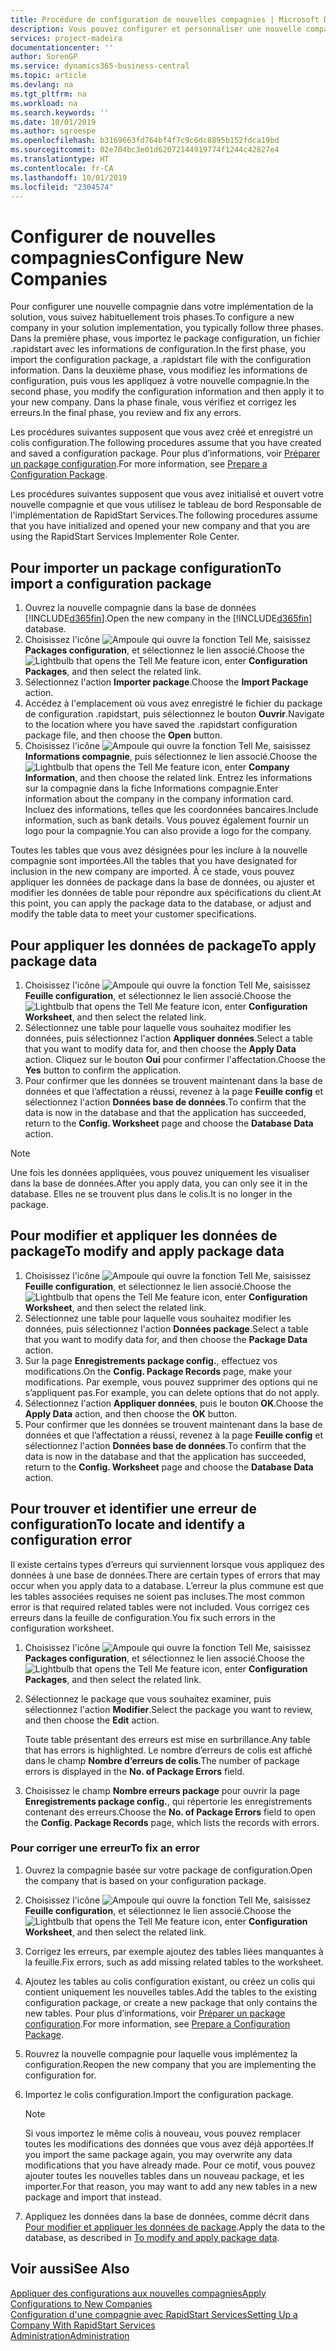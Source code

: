 ```yaml
---
title: Procédure de configuration de nouvelles compagnies | Microsoft Docs
description: Vous pouvez configurer et personnaliser une nouvelle compagnie que vous avez créée. Pour détailler votre implémentation, vous procédez en trois phases pour terminer votre configuration.
services: project-madeira
documentationcenter: ''
author: SorenGP
ms.service: dynamics365-business-central
ms.topic: article
ms.devlang: na
ms.tgt_pltfrm: na
ms.workload: na
ms.search.keywords: ''
ms.date: 10/01/2019
ms.author: sgroespe
ms.openlocfilehash: b3169663fd764bf4f7c9c6dc8895b152fdca19bd
ms.sourcegitcommit: 02e704bc3e01d62072144919774f1244c42827e4
ms.translationtype: HT
ms.contentlocale: fr-CA
ms.lasthandoff: 10/01/2019
ms.locfileid: "2304574"
---
```

# <a name="configure-new-companies"></a><span data-ttu-id="3d6db-104">Configurer de nouvelles compagnies</span><span class="sxs-lookup"><span data-stu-id="3d6db-104">Configure New Companies</span></span>
<span data-ttu-id="3d6db-105">Pour configurer une nouvelle compagnie dans votre implémentation de la solution, vous suivez habituellement trois phases.</span><span class="sxs-lookup"><span data-stu-id="3d6db-105">To configure a new company in your solution implementation, you typically follow three phases.</span></span> <span data-ttu-id="3d6db-106">Dans la première phase, vous importez le package configuration, un fichier .rapidstart avec les informations de configuration.</span><span class="sxs-lookup"><span data-stu-id="3d6db-106">In the first phase, you import the configuration package, a .rapidstart file with the configuration information.</span></span> <span data-ttu-id="3d6db-107">Dans la deuxième phase, vous modifiez les informations de configuration, puis vous les appliquez à votre nouvelle compagnie.</span><span class="sxs-lookup"><span data-stu-id="3d6db-107">In the second phase, you modify the configuration information and then apply it to your new company.</span></span> <span data-ttu-id="3d6db-108">Dans la phase finale, vous vérifiez et corrigez les erreurs.</span><span class="sxs-lookup"><span data-stu-id="3d6db-108">In the final phase, you review and fix any errors.</span></span>  

<span data-ttu-id="3d6db-109">Les procédures suivantes supposent que vous avez créé et enregistré un colis configuration.</span><span class="sxs-lookup"><span data-stu-id="3d6db-109">The following procedures assume that you have created and saved a configuration package.</span></span> <span data-ttu-id="3d6db-110">Pour plus d’informations, voir [Préparer un package configuration](admin-how-to-prepare-a-configuration-package.md).</span><span class="sxs-lookup"><span data-stu-id="3d6db-110">For more information, see [Prepare a Configuration Package](admin-how-to-prepare-a-configuration-package.md).</span></span>  

<span data-ttu-id="3d6db-111">Les procédures suivantes supposent que vous avez initialisé et ouvert votre nouvelle compagnie et que vous utilisez le tableau de bord Responsable de l'implémentation de RapidStart Services.</span><span class="sxs-lookup"><span data-stu-id="3d6db-111">The following procedures assume that you have initialized and opened your new company and that you are using the RapidStart Services Implementer Role Center.</span></span>

## <a name="to-import-a-configuration-package"></a><span data-ttu-id="3d6db-112">Pour importer un package configuration</span><span class="sxs-lookup"><span data-stu-id="3d6db-112">To import a configuration package</span></span>  
1. <span data-ttu-id="3d6db-113">Ouvrez la nouvelle compagnie dans la base de données [!INCLUDE[d365fin](includes/d365fin_md.md)].</span><span class="sxs-lookup"><span data-stu-id="3d6db-113">Open the new company in the [!INCLUDE[d365fin](includes/d365fin_md.md)] database.</span></span>  
2. <span data-ttu-id="3d6db-114">Choisissez l'icône ![Ampoule qui ouvre la fonction Tell Me](media/ui-search/search_small.png "Dites-moi ce que vous voulez faire"), saisissez **Packages configuration**, et sélectionnez le lien associé.</span><span class="sxs-lookup"><span data-stu-id="3d6db-114">Choose the ![Lightbulb that opens the Tell Me feature](media/ui-search/search_small.png "Tell me what you want to do") icon, enter **Configuration Packages**, and then select the related link.</span></span>  
3. <span data-ttu-id="3d6db-115">Sélectionnez l'action **Importer package**.</span><span class="sxs-lookup"><span data-stu-id="3d6db-115">Choose the **Import Package** action.</span></span>  
4. <span data-ttu-id="3d6db-116">Accédez à l'emplacement où vous avez enregistré le fichier du package de configuration .rapidstart, puis sélectionnez le bouton **Ouvrir**.</span><span class="sxs-lookup"><span data-stu-id="3d6db-116">Navigate to the location where you have saved the .rapidstart configuration package file, and then choose the **Open** button.</span></span>  
5. <span data-ttu-id="3d6db-117">Choisissez l'icône ![Ampoule qui ouvre la fonction Tell Me](media/ui-search/search_small.png "Dites-moi ce que vous voulez faire"), saisissez **Informations compagnie**, puis sélectionnez le lien associé.</span><span class="sxs-lookup"><span data-stu-id="3d6db-117">Choose the ![Lightbulb that opens the Tell Me feature](media/ui-search/search_small.png "Tell me what you want to do") icon, enter **Company Information**, and then choose the related link.</span></span> <span data-ttu-id="3d6db-118">Entrez les informations sur la compagnie dans la fiche Informations compagnie.</span><span class="sxs-lookup"><span data-stu-id="3d6db-118">Enter information about the company in the company information card.</span></span> <span data-ttu-id="3d6db-119">Incluez des informations, telles que les coordonnées bancaires.</span><span class="sxs-lookup"><span data-stu-id="3d6db-119">Include information, such as bank details.</span></span> <span data-ttu-id="3d6db-120">Vous pouvez également fournir un logo pour la compagnie.</span><span class="sxs-lookup"><span data-stu-id="3d6db-120">You can also provide a logo for the company.</span></span>  

<span data-ttu-id="3d6db-121">Toutes les tables que vous avez désignées pour les inclure à la nouvelle compagnie sont importées.</span><span class="sxs-lookup"><span data-stu-id="3d6db-121">All the tables that you have designated for inclusion in the new company are imported.</span></span> <span data-ttu-id="3d6db-122">À ce stade, vous pouvez appliquer les données de package dans la base de données, ou ajuster et modifier les données de table pour répondre aux spécifications du client.</span><span class="sxs-lookup"><span data-stu-id="3d6db-122">At this point, you can apply the package data to the database, or adjust and modify the table data to meet your customer specifications.</span></span>  

## <a name="to-apply-package-data"></a><span data-ttu-id="3d6db-123">Pour appliquer les données de package</span><span class="sxs-lookup"><span data-stu-id="3d6db-123">To apply package data</span></span>  
1. <span data-ttu-id="3d6db-124">Choisissez l'icône ![Ampoule qui ouvre la fonction Tell Me](media/ui-search/search_small.png "Dites-moi ce que vous voulez faire"), saisissez **Feuille configuration**, et sélectionnez le lien associé.</span><span class="sxs-lookup"><span data-stu-id="3d6db-124">Choose the ![Lightbulb that opens the Tell Me feature](media/ui-search/search_small.png "Tell me what you want to do") icon, enter **Configuration Worksheet**, and then select the related link.</span></span>  
2. <span data-ttu-id="3d6db-125">Sélectionnez une table pour laquelle vous souhaitez modifier les données, puis sélectionnez l'action **Appliquer données**.</span><span class="sxs-lookup"><span data-stu-id="3d6db-125">Select a table that you want to modify data for, and then choose the **Apply Data** action.</span></span> <span data-ttu-id="3d6db-126">Cliquez sur le bouton **Oui** pour confirmer l'affectation.</span><span class="sxs-lookup"><span data-stu-id="3d6db-126">Choose the **Yes** button to confirm the application.</span></span>
3. <span data-ttu-id="3d6db-127">Pour confirmer que les données se trouvent maintenant dans la base de données et que l’affectation a réussi, revenez à la page **Feuille config** et sélectionnez l'action **Données base de données**.</span><span class="sxs-lookup"><span data-stu-id="3d6db-127">To confirm that the data is now in the database and that the application has succeeded, return to the **Config. Worksheet** page and choose the **Database Data** action.</span></span>  

> [!NOTE]  
>  <span data-ttu-id="3d6db-128">Une fois les données appliquées, vous pouvez uniquement les visualiser dans la base de données.</span><span class="sxs-lookup"><span data-stu-id="3d6db-128">After you apply data, you can only see it in the database.</span></span> <span data-ttu-id="3d6db-129">Elles ne se trouvent plus dans le colis.</span><span class="sxs-lookup"><span data-stu-id="3d6db-129">It is no longer in the package.</span></span>  

## <a name="to-modify-and-apply-package-data"></a><span data-ttu-id="3d6db-130">Pour modifier et appliquer les données de package</span><span class="sxs-lookup"><span data-stu-id="3d6db-130">To modify and apply package data</span></span>  
1. <span data-ttu-id="3d6db-131">Choisissez l'icône ![Ampoule qui ouvre la fonction Tell Me](media/ui-search/search_small.png "Dites-moi ce que vous voulez faire"), saisissez **Feuille configuration**, et sélectionnez le lien associé.</span><span class="sxs-lookup"><span data-stu-id="3d6db-131">Choose the ![Lightbulb that opens the Tell Me feature](media/ui-search/search_small.png "Tell me what you want to do") icon, enter **Configuration Worksheet**, and then select the related link.</span></span>  
2. <span data-ttu-id="3d6db-132">Sélectionnez une table pour laquelle vous souhaitez modifier les données, puis sélectionnez l'action **Données package**.</span><span class="sxs-lookup"><span data-stu-id="3d6db-132">Select a table that you want to modify data for, and then choose the **Package Data** action.</span></span>  
3. <span data-ttu-id="3d6db-133">Sur la page **Enregistrements package config.**, effectuez vos modifications.</span><span class="sxs-lookup"><span data-stu-id="3d6db-133">On the **Config. Package Records** page, make your modifications.</span></span> <span data-ttu-id="3d6db-134">Par exemple, vous pouvez supprimer des options qui ne s’appliquent pas.</span><span class="sxs-lookup"><span data-stu-id="3d6db-134">For example, you can delete options that do not apply.</span></span>  
4. <span data-ttu-id="3d6db-135">Sélectionnez l'action **Appliquer données**, puis le bouton **OK**.</span><span class="sxs-lookup"><span data-stu-id="3d6db-135">Choose the **Apply Data** action, and then choose the **OK** button.</span></span>  
5. <span data-ttu-id="3d6db-136">Pour confirmer que les données se trouvent maintenant dans la base de données et que l’affectation a réussi, revenez à la page **Feuille config** et sélectionnez l'action **Données base de données**.</span><span class="sxs-lookup"><span data-stu-id="3d6db-136">To confirm that the data is now in the database and that the application has succeeded, return to the **Config. Worksheet** page and choose the **Database Data** action.</span></span>  

## <a name="to-locate-and-identify-a-configuration-error"></a><span data-ttu-id="3d6db-137">Pour trouver et identifier une erreur de configuration</span><span class="sxs-lookup"><span data-stu-id="3d6db-137">To locate and identify a configuration error</span></span>  
<span data-ttu-id="3d6db-138">Il existe certains types d’erreurs qui surviennent lorsque vous appliquez des données à une base de données.</span><span class="sxs-lookup"><span data-stu-id="3d6db-138">There are certain types of errors that may occur when you apply data to a database.</span></span> <span data-ttu-id="3d6db-139">L’erreur la plus commune est que les tables associées requises ne soient pas incluses.</span><span class="sxs-lookup"><span data-stu-id="3d6db-139">The most common error is that required related tables were not included.</span></span> <span data-ttu-id="3d6db-140">Vous corrigez ces erreurs dans la feuille de configuration.</span><span class="sxs-lookup"><span data-stu-id="3d6db-140">You fix such errors in the configuration worksheet.</span></span>

1. <span data-ttu-id="3d6db-141">Choisissez l'icône ![Ampoule qui ouvre la fonction Tell Me](media/ui-search/search_small.png "Dites-moi ce que vous voulez faire"), saisissez **Packages configuration**, et sélectionnez le lien associé.</span><span class="sxs-lookup"><span data-stu-id="3d6db-141">Choose the ![Lightbulb that opens the Tell Me feature](media/ui-search/search_small.png "Tell me what you want to do") icon, enter **Configuration Packages**, and then select the related link.</span></span>  
2. <span data-ttu-id="3d6db-142">Sélectionnez le package que vous souhaitez examiner, puis sélectionnez l'action **Modifier**.</span><span class="sxs-lookup"><span data-stu-id="3d6db-142">Select the package you want to review, and then choose the **Edit** action.</span></span>  

    <span data-ttu-id="3d6db-143">Toute table présentant des erreurs est mise en surbrillance.</span><span class="sxs-lookup"><span data-stu-id="3d6db-143">Any table that has errors is highlighted.</span></span> <span data-ttu-id="3d6db-144">Le nombre d’erreurs de colis est affiché dans le champ **Nombre d’erreurs de colis**.</span><span class="sxs-lookup"><span data-stu-id="3d6db-144">The number of package errors is displayed in the **No. of Package Errors** field.</span></span>  

3. <span data-ttu-id="3d6db-145">Choisissez le champ **Nombre erreurs package** pour ouvrir la page **Enregistrements package config.**, qui répertorie les enregistrements contenant des erreurs.</span><span class="sxs-lookup"><span data-stu-id="3d6db-145">Choose the **No. of Package Errors** field to open the **Config. Package Records** page, which lists the records with errors.</span></span>  

### <a name="to-fix-an-error"></a><span data-ttu-id="3d6db-146">Pour corriger une erreur</span><span class="sxs-lookup"><span data-stu-id="3d6db-146">To fix an error</span></span>  
1. <span data-ttu-id="3d6db-147">Ouvrez la compagnie basée sur votre package de configuration.</span><span class="sxs-lookup"><span data-stu-id="3d6db-147">Open the company that is based on your configuration package.</span></span>  
2. <span data-ttu-id="3d6db-148">Choisissez l'icône ![Ampoule qui ouvre la fonction Tell Me](media/ui-search/search_small.png "Dites-moi ce que vous voulez faire"), saisissez **Feuille configuration**, et sélectionnez le lien associé.</span><span class="sxs-lookup"><span data-stu-id="3d6db-148">Choose the ![Lightbulb that opens the Tell Me feature](media/ui-search/search_small.png "Tell me what you want to do") icon, enter **Configuration Worksheet**, and then select the related link.</span></span>  
3. <span data-ttu-id="3d6db-149">Corrigez les erreurs, par exemple ajoutez des tables liées manquantes à la feuille.</span><span class="sxs-lookup"><span data-stu-id="3d6db-149">Fix errors, such as add missing related tables to the worksheet.</span></span>  
4. <span data-ttu-id="3d6db-150">Ajoutez les tables au colis configuration existant, ou créez un colis qui contient uniquement les nouvelles tables.</span><span class="sxs-lookup"><span data-stu-id="3d6db-150">Add the tables to the existing configuration package, or create a new package that only contains the new tables.</span></span> <span data-ttu-id="3d6db-151">Pour plus d’informations, voir [Préparer un package configuration](admin-how-to-prepare-a-configuration-package.md).</span><span class="sxs-lookup"><span data-stu-id="3d6db-151">For more information, see [Prepare a Configuration Package](admin-how-to-prepare-a-configuration-package.md).</span></span>  
5. <span data-ttu-id="3d6db-152">Rouvrez la nouvelle compagnie pour laquelle vous implémentez la configuration.</span><span class="sxs-lookup"><span data-stu-id="3d6db-152">Reopen the new company that you are implementing the configuration for.</span></span>  
6. <span data-ttu-id="3d6db-153">Importez le colis configuration.</span><span class="sxs-lookup"><span data-stu-id="3d6db-153">Import the configuration package.</span></span>  

    > [!NOTE]  
    >  <span data-ttu-id="3d6db-154">Si vous importez le même colis à nouveau, vous pouvez remplacer toutes les modifications des données que vous avez déjà apportées.</span><span class="sxs-lookup"><span data-stu-id="3d6db-154">If you import the same package again, you may overwrite any data modifications that you have already made.</span></span> <span data-ttu-id="3d6db-155">Pour ce motif, vous pouvez ajouter toutes les nouvelles tables dans un nouveau package, et les importer.</span><span class="sxs-lookup"><span data-stu-id="3d6db-155">For that reason, you may want to add any new tables in a new package and import that instead.</span></span>  

7. <span data-ttu-id="3d6db-156">Appliquez les données dans la base de données, comme décrit dans [Pour modifier et appliquer les données de package](admin-how-to-configure-new-companies.md#to-modify-and-apply-package-data).</span><span class="sxs-lookup"><span data-stu-id="3d6db-156">Apply the data to the database, as described in [To modify and apply package data](admin-how-to-configure-new-companies.md#to-modify-and-apply-package-data).</span></span>

## <a name="see-also"></a><span data-ttu-id="3d6db-157">Voir aussi</span><span class="sxs-lookup"><span data-stu-id="3d6db-157">See Also</span></span>  
[<span data-ttu-id="3d6db-158">Appliquer des configurations aux nouvelles compagnies</span><span class="sxs-lookup"><span data-stu-id="3d6db-158">Apply Configurations to New Companies</span></span>](admin-apply-configuration-to-new-companies.md)  
[<span data-ttu-id="3d6db-159">Configuration d'une compagnie avec RapidStart Services</span><span class="sxs-lookup"><span data-stu-id="3d6db-159">Setting Up a Company With RapidStart Services</span></span>](admin-set-up-a-company-with-rapidstart.md)  
[<span data-ttu-id="3d6db-160">Administration</span><span class="sxs-lookup"><span data-stu-id="3d6db-160">Administration</span></span>](admin-setup-and-administration.md)
